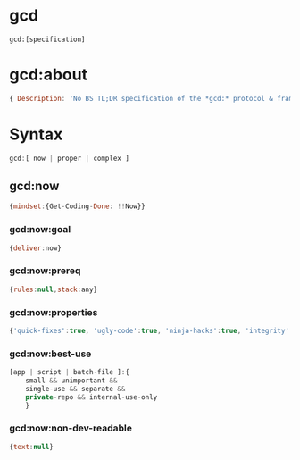 # gcd
```gcd:[specification]```

# gcd:about
```javascript
{ Description: 'No BS TL;DR specification of the *gcd:* protocol & framework' }
```

# Syntax
```javascript
gcd:[ now | proper | complex ]
```

## gcd:now
```javascript
{mindset:{Get-Coding-Done: !!Now}}
```

### gcd:now:goal
```javascript
{deliver:now}
```

### gcd:now:prereq
```javascript
{rules:null,stack:any}
```

### gcd:now:properties
```javascript
{'quick-fixes':true, 'ugly-code':true, 'ninja-hacks':true, 'integrity':false, 'testing':false, 'just-do-it':true, 'quality':none}
```

### gcd:now:best-use
```javascript
[app | script | batch-file ]:{
    small && unimportant && 
    single-use && separate && 
    private-repo && internal-use-only
    }
```

### gcd:now:non-dev-readable
```javascript
{text:null}
```